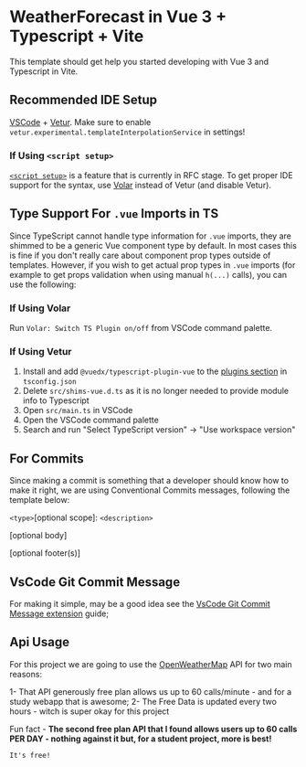 # WeatherForecast in Vue 3 + Typescript + Vite

This template should get help you started developing with Vue 3 and Typescript in Vite.

## Recommended IDE Setup

[VSCode](https://code.visualstudio.com/) + [Vetur](https://marketplace.visualstudio.com/items?itemName=octref.vetur). Make sure to enable `vetur.experimental.templateInterpolationService` in settings!

### If Using `<script setup>`

[`<script setup>`](https://github.com/vuejs/rfcs/pull/227) is a feature that is currently in RFC stage. To get proper IDE support for the syntax, use [Volar](https://marketplace.visualstudio.com/items?itemName=johnsoncodehk.volar) instead of Vetur (and disable Vetur).

## Type Support For `.vue` Imports in TS

Since TypeScript cannot handle type information for `.vue` imports, they are shimmed to be a generic Vue component type by default. In most cases this is fine if you don't really care about component prop types outside of templates. However, if you wish to get actual prop types in `.vue` imports (for example to get props validation when using manual `h(...)` calls), you can use the following:

### If Using Volar

Run `Volar: Switch TS Plugin on/off` from VSCode command palette.

### If Using Vetur

1. Install and add `@vuedx/typescript-plugin-vue` to the [plugins section](https://www.typescriptlang.org/tsconfig#plugins) in `tsconfig.json`
2. Delete `src/shims-vue.d.ts` as it is no longer needed to provide module info to Typescript
3. Open `src/main.ts` in VSCode
4. Open the VSCode command palette
5. Search and run "Select TypeScript version" -> "Use workspace version"

## For Commits

Since making a commit is something that a developer should know how to make it right, we are using Conventional Commits messages, following the template below:

`<type>`[optional scope]: `<description>`

[optional body]

[optional footer(s)]

## VsCode Git Commit Message

For making it simple, may be a good idea see the [VsCode Git Commit Message extension](https://marketplace.visualstudio.com/items?itemName=rioukkevin.vscode-git-commit) guide;

## Api Usage

For this project we are going to use the [OpenWeatherMap](https://openweathermap.org) API for two main reasons:

1- That API generously free plan allows us up to 60 calls/minute - and for a study webapp that is awesome;
2- The Free Data is updated every two hours - witch is super okay for this project

Fun fact - **The second free plan API that I found allows users up to 60 calls PER DAY - nothing against it but, for a student project, more is best!**

`It's free!`

